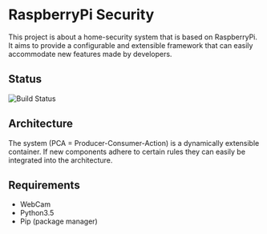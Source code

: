 # RaspberryPi Security
This project is about a home-security system that is based on RaspberryPi.
It aims to provide a configurable and extensible framework that can easily accommodate new features made by developers.

## Status
![Build Status](https://travis-ci.org/MTTRK/RaspberryPi_Security.svg?branch=master)

## Architecture
The system (PCA = Producer-Consumer-Action) is a dynamically extensible container. 
If new components adhere to certain rules they can easily be integrated into the architecture.

## Requirements
* WebCam
* Python3.5
* Pip (package manager)